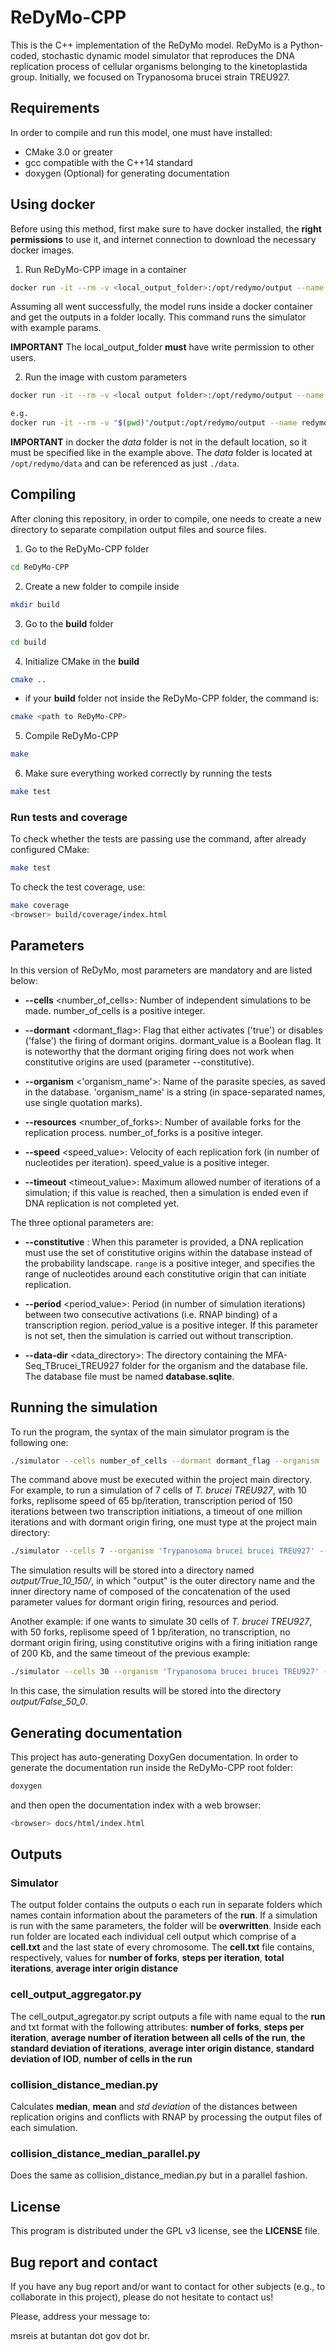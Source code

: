 # ReDyMo-CPP

This is the C++ implementation of the ReDyMo model.
ReDyMo is a Python-coded, stochastic dynamic model simulator that reproduces the DNA replication process of cellular organisms belonging to the kinetoplastida group. Initially, we focused on Trypanosoma brucei strain TREU927.

## Requirements

In order to compile and run this model, one must have installed:

- CMake 3.0 or greater
- gcc compatible with the C++14 standard
- doxygen (Optional) for generating documentation

## Using docker

Before using this method, first make sure to have docker installed, the **right permissions** to use it, and internet connection to download the necessary docker images.

1. Run ReDyMo-CPP image in a container

```bash
docker run -it --rm -v <local_output_folder>:/opt/redymo/output --name <container name> brunobbs/redymo:tbrucei
```

Assuming all went successfully, the model runs inside a docker container and get the outputs in a folder locally.
This command runs the simulator with example params.

**IMPORTANT** The local_output_folder **must** have write permission to other users.

2. Run the image with custom parameters

```bash
docker run -it --rm -v <local output folder>:/opt/redymo/output --name <container name> brunobbs/redymo:tbrucei ./simulator <arguments to the model>

e.g.
docker run -it --rm -v "$(pwd)"/output:/opt/redymo/output --name redymo-runtime brunobbs/redymo:tbrucei ./simulator --cells 100 --organism 'Trypanosoma brucei brucei TREU927' --resources 10000 --speed 1 --period 100 --timeout 100000000 --dormant true --data-dir ./data
```

**IMPORTANT** in docker the _data_ folder is not in the default location, so it must be specified like in the example above. The _data_ folder is located at `/opt/redymo/data` and can be referenced as just `./data`.

## Compiling

After cloning this repository, in order to compile, one needs to create a new directory to separate compilation output files and source files.

1. Go to the ReDyMo-CPP folder

```bash
cd ReDyMo-CPP
```

2. Create a new folder to compile inside

```bash
mkdir build
```

3. Go to the **build** folder

```bash
cd build
```

4. Initialize CMake in the **build**

```bash
cmake ..
```

- if your **build** folder not inside the ReDyMo-CPP folder, the command is:

```bash
cmake <path to ReDyMo-CPP>
```

5. Compile ReDyMo-CPP

```bash
make
```

6. Make sure everything worked correctly by running the tests

```bash
make test
```

### Run tests and coverage

To check whether the tests are passing use the command, after already configured CMake:

```bash
make test
```

To check the test coverage, use:

```bash
make coverage
<browser> build/coverage/index.html
```

## Parameters

In this version of ReDyMo, most parameters are mandatory and are listed below:

- **--cells** <number_of_cells>: Number of independent simulations to be made. number_of_cells is a positive integer.

- **--dormant** <dormant_flag>: Flag that either activates ('true') or disables ('false') the firing of dormant origins. dormant_value is a Boolean flag. It is noteworthy that the dormant origing firing does not work when constitutive origins are used (parameter --constitutive).

- **--organism** <'organism_name'>: Name of the parasite species, as saved in the database. 'organism_name' is a string (in space-separated names, use single quotation marks).

- **--resources** <number_of_forks>: Number of available forks for the replication process. number_of_forks is a positive integer.

- **--speed** <speed_value>: Velocity of each replication fork (in number of nucleotides per iteration). speed_value is a positive integer.

- **--timeout** <timeout_value>: Maximum allowed number of iterations of a simulation; if this value is reached, then a simulation is ended even if DNA replication is not completed yet.

The three optional parameters are:

- **--constitutive** <range>: When this parameter is provided, a DNA replication must use the set of constitutive origins within the database instead of the probability landscape. `range` is a positive integer, and specifies the range of nucleotides around each constitutive origin that can initiate replication.

- **--period** <period_value>: Period (in number of simulation iterations) between two consecutive activations (i.e. RNAP binding) of a transcription region. period_value is a positive integer. If this parameter is not set, then the simulation is carried out without transcription.

- **--data-dir** <data_directory>: The directory containing the MFA-Seq_TBrucei_TREU927 folder for the organism and the database file. The database file must be named **database.sqlite**.

## Running the simulation

To run the program, the syntax of the main simulator program is the following one:

```bash
./simulator --cells number_of_cells --dormant dormant_flag --organism 'organism_name' --resources number_of_forks --speed speed_value --timeout timeout_value [--constitutive range] [--period period_value] [--data-dir directory_with_data]
```

The command above must be executed within the project main directory. For example, to run a simulation of 7 cells of _T. brucei TREU927_, with 10 forks, replisome speed of 65 bp/iteration, transcription period of 150 iterations between two transcription initiations, a timeout of one million iterations and with dormant origin firing, one must type at the project main directory:

```bash
./simulator --cells 7 --organism 'Trypanosoma brucei brucei TREU927' --resources 10 --speed 65 --period 150 --timeout 1000000 --dormant true
```

The simulation results will be stored into a directory named _output/True_10_150/_, in which "output" is the outer directory name and the inner directory name of composed of the concatenation of the used parameter values for dormant origin firing, resources and period.

Another example: if one wants to simulate 30 cells of _T. brucei TREU927_, with 50 forks, replisome speed of 1 bp/iteration, no transcription, no dormant origin firing, using constitutive origins with a firing initiation range of 200 Kb, and the same timeout of the previous example:

```bash
./simulator --cells 30 --organism 'Trypanosoma brucei brucei TREU927' --resources 50 --speed 1 --timeout 1000000 --dormant false --constitutive 200000
```

In this case, the simulation results will be stored into the directory _output/False_50_0_.

## Generating documentation

This project has auto-generating DoxyGen documentation. In order to generate the documentation run inside the ReDyMo-CPP root folder:

```bash
doxygen
```

and then open the documentation index with a web browser:

```bash
<browser> docs/html/index.html
```

## Outputs

### Simulator

The output folder contains the outputs o each run in separate folders which names contain information about the parameters of the **run**.
If a simulation is run with the same parameters, the folder will be **overwritten**.
Inside each run folder are located each individual cell output which comprise of a **cell.txt** and the last state of every chromosome.
The **cell.txt** file contains, respectively, values for **number of forks**, **steps per iteration**, **total iterations**, **average inter origin distance**

### cell_output_aggregator.py

The cell_output_agregator.py script outputs a file with name equal to the **run** and txt format with the following attributes: **number of forks**, **steps per iteration**, **average number of iteration between all cells of the run**, **the standard deviation of iterations**, **average inter origin distance**, **standard deviation of IOD**, **number of cells in the run**

### collision_distance_median.py

Calculates **median**, **mean** and _std deviation_ of the distances between replication origins and conflicts with RNAP by processing the output files of each simulation.

### collision_distance_median_parallel.py

Does the same as collision_distance_median.py but in a parallel fashion.

## License

This program is distributed under the GPL v3 license, see the **LICENSE** file.

## Bug report and contact

If you have any bug report and/or want to contact for other subjects (e.g., to collaborate in this project), please do not hesitate to contact us!

Please, address your message to:

msreis at butantan dot gov dot br.
